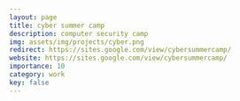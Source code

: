 ```yaml
---
layout: page
title: cyber summer camp
description: computer security camp
img: assets/img/projects/cyber.png
redirect: https://sites.google.com/view/cybersummercamp/
website: https://sites.google.com/view/cybersummercamp/
importance: 10
category: work
key: false
---
```

